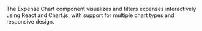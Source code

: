 The Expense Chart component visualizes and filters expenses interactively using React and Chart.js, with support for multiple chart types and responsive design.
